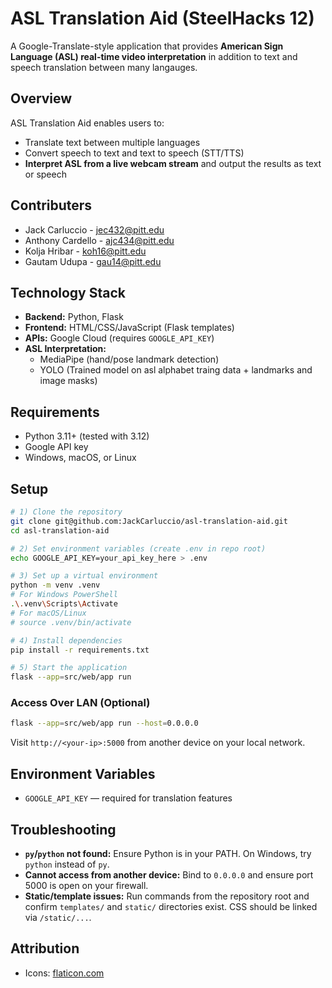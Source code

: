 # ASL Translation Aid (SteelHacks 12)

A Google-Translate-style application that provides **American Sign Language (ASL) real-time video interpretation** in addition to text and speech translation between many langauges.

## Overview

ASL Translation Aid enables users to:
- Translate text between multiple languages
- Convert speech to text and text to speech (STT/TTS)
- **Interpret ASL from a live webcam stream** and output the results as text or speech

## Contributers 
- Jack Carluccio - jec432@pitt.edu
- Anthony Cardello - ajc434@pitt.edu
- Kolja Hribar - koh16@pitt.edu
- Gautam Udupa - gau14@pitt.edu

## Technology Stack

- **Backend:** Python, Flask  
- **Frontend:** HTML/CSS/JavaScript (Flask templates)  
- **APIs:** Google Cloud (requires `GOOGLE_API_KEY`)  
- **ASL Interpretation:**  
  - MediaPipe (hand/pose landmark detection)  
  - YOLO (Trained model on asl alphabet traing data + landmarks and image masks)

## Requirements

- Python 3.11+ (tested with 3.12)
- Google API key
- Windows, macOS, or Linux

## Setup

```bash
# 1) Clone the repository
git clone git@github.com:JackCarluccio/asl-translation-aid.git
cd asl-translation-aid

# 2) Set environment variables (create .env in repo root)
echo GOOGLE_API_KEY=your_api_key_here > .env

# 3) Set up a virtual environment
python -m venv .venv
# For Windows PowerShell
.\.venv\Scripts\Activate
# For macOS/Linux
# source .venv/bin/activate

# 4) Install dependencies
pip install -r requirements.txt

# 5) Start the application
flask --app=src/web/app run
```

### Access Over LAN (Optional)

```bash
flask --app=src/web/app run --host=0.0.0.0
```
Visit `http://<your-ip>:5000` from another device on your local network.

## Environment Variables

- `GOOGLE_API_KEY` — required for translation features

## Troubleshooting

- **`py`/`python` not found:** Ensure Python is in your PATH. On Windows, try `python` instead of `py`.
- **Cannot access from another device:** Bind to `0.0.0.0` and ensure port 5000 is open on your firewall.
- **Static/template issues:** Run commands from the repository root and confirm `templates/` and `static/` directories exist. CSS should be linked via `/static/...`.

## Attribution

- Icons: [flaticon.com](https://www.flaticon.com/)
